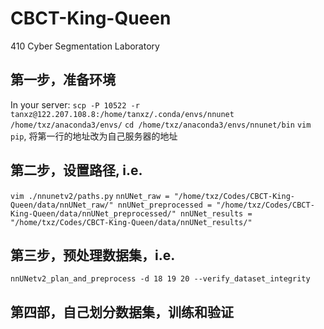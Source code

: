 # CBCT-King-Queen
410 Cyber Segmentation Laboratory


## 第一步，准备环境
In your server:
`scp -P 10522 -r tanxz@122.207.108.8:/home/tanxz/.conda/envs/nnunet /home/txz/anaconda3/envs/`
`cd /home/txz/anaconda3/envs/nnunet/bin`
`vim pip`, 将第一行的地址改为自己服务器的地址

## 第二步，设置路径, i.e.
`vim ./nnunetv2/paths.py`
`
nnUNet_raw = "/home/txz/Codes/CBCT-King-Queen/data/nnUNet_raw/"
nnUNet_preprocessed = "/home/txz/Codes/CBCT-King-Queen/data/nnUNet_preprocessed/"
nnUNet_results = "/home/txz/Codes/CBCT-King-Queen/data/nnUNet_results/"
`
## 第三步，预处理数据集，i.e.
`nnUNetv2_plan_and_preprocess -d 18 19 20 --verify_dataset_integrity`

## 第四部，自己划分数据集，训练和验证


